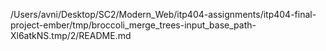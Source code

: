 /Users/avni/Desktop/SC2/Modern_Web/itp404-assignments/itp404-final-project-ember/tmp/broccoli_merge_trees-input_base_path-Xl6atkNS.tmp/2/README.md